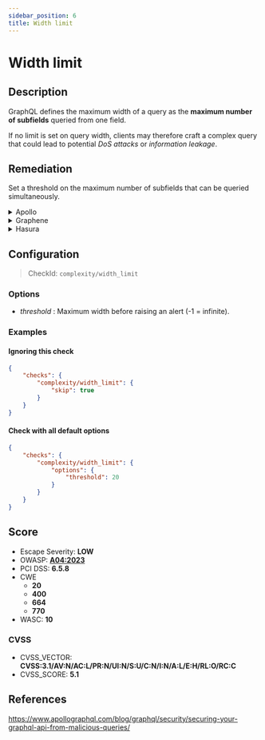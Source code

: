 ```yaml
---
sidebar_position: 6
title: Width limit
---
```


# Width limit

## Description

GraphQL defines the maximum width of a query as the **maximum number of subfields** queried from one field.

If no limit is set on query width, clients may therefore craft a complex query that could lead to potential *DoS attacks* or *information leakage*.

## Remediation

Set a threshold on the maximum number of subfields that can be queried simultaneously.


<details>
    <summary>Apollo</summary>

Add a module to compute query complexity and set a threshold on this complexity so that overly broad requests get canceled.

For a user-friendly module which requires no schema modification whatsoever, check out the [graphql-validation-complexity](https://github.com/4Catalyzer/graphql-validation-complexity) module.

```javascript
import { createComplexityLimitRule } from 'graphql-validation-complexity';

const ComplexityLimitRule = createComplexityLimitRule(1000);

const apolloServer = new ApolloServer({
    ...
    validationRules: [ComplexityLimitRule],
});
```

For a more customizable module that lets you manually configure the cost of each field/type of your schema, take a look at the [graphql-cost-analysis](https://github.com/pa-bru/graphql-cost-analysis) module.

This second option is best suited for a more realistic complexity estimator as all fields may not be equal in terms of complexity.

To learn more on complexity estimation, you can read: [Securing Your GraphQL API from Malicious Queries](https://www.apollographql.com/blog/graphql/security/securing-your-graphql-api-from-malicious-queries/).


</details>

<details>
    <summary>Graphene</summary>

With `graphene-django`, it is possible to implement a custom GraphQL backend to limit query complexity, such as this one:
[graphene-django query cost analysis / complexity limits](https://gist.github.com/thibaudlabat/7b86f1a4da34eccfbfa524ca7359e87c).


</details>

<details>
    <summary>Hasura</summary>

Hasura allows you to set a width (=node) limit.

 To do so:
 -Go to Project Console > Security Settings > API Limits.
 -Click on "Global".
 -Set a node limit (e.g., 15).


</details>

## Configuration

> CheckId: `complexity/width_limit`

### Options

- *threshold* : Maximum width before raising an alert (-1 = infinite).



### Examples


#### Ignoring this check

```json
{
    "checks": {
        "complexity/width_limit": {
            "skip": true
        }
    }
}
```


#### Check with all default options

```json
{
    "checks": {
        "complexity/width_limit": {
            "options": {
                "threshold": 20
            }
        }
    }
}
```




## Score

- Escape Severity: **<span className="low-severity">LOW</span>**
- OWASP: **[A04:2023](https://github.com/OWASP/API-Security/blob/master/2023/en/src/0xa4-unrestricted-resource-consumption.md)**
- PCI DSS: **6.5.8**
- CWE
  - **20**
  - **400**
  - **664**
  - **770**
- WASC: **10**



### CVSS

- CVSS_VECTOR: **CVSS:3.1/AV:N/AC:L/PR:N/UI:N/S:U/C:N/I:N/A:L/E:H/RL:O/RC:C**
- CVSS_SCORE: **5.1**

## References

https://www.apollographql.com/blog/graphql/security/securing-your-graphql-api-from-malicious-queries/
